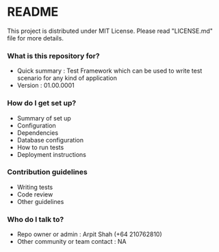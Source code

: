 # README #

This project is distributed under MIT License. Please read "LICENSE.md" file for more details.

### What is this repository for? ###

* Quick summary : Test Framework which can be used to write test scenario for any kind of application
* Version : 01.00.0001

### How do I get set up? ###

* Summary of set up
* Configuration
* Dependencies
* Database configuration
* How to run tests
* Deployment instructions

### Contribution guidelines ###

* Writing tests
* Code review
* Other guidelines

### Who do I talk to? ###

* Repo owner or admin : Arpit Shah (+64 210762810)
* Other community or team contact : NA
